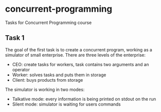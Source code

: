# concurrent-programming
Tasks for Concurrent Programming course

## Task 1
The goal of the first task is to create a concurrent program, working as a simulator of small enterprise.
There are three levels of the enterprise:
* CEO: create tasks for workers, task contains two arguments and an operator
* Worker: solves tasks and puts them in storage
* Client: buys products from storage

The simulator is working in two modes:
* Talkative mode: every information is being printed on stdout on the run
* Silent mode: simulator is waiting for users commands 

